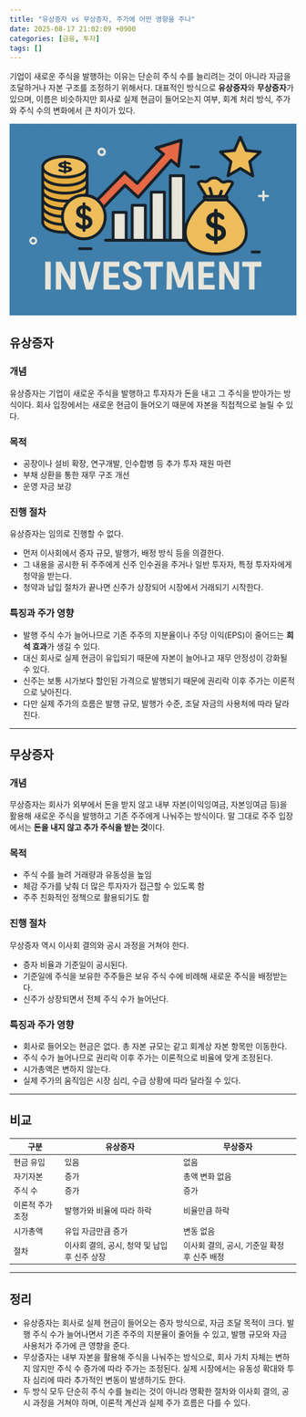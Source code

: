 ```yaml
---
title: "유상증자 vs 무상증자, 주가에 어떤 영향을 주나"
date: 2025-08-17 21:02:09 +0900
categories: [금융, 투자]
tags: []
---
```


기업이 새로운 주식을 발행하는 이유는 단순히 주식 수를 늘리려는 것이 아니라 자금을 조달하거나 자본 구조를 조정하기 위해서다. 대표적인 방식으로 **유상증자**와 **무상증자**가 있으며, 이름은 비슷하지만 회사로 실제 현금이 들어오는지 여부, 회계 처리 방식, 주가와 주식 수의 변화에서 큰 차이가 있다.

![투자](assets/img/normal/investment.png)

## 유상증자

### 개념
유상증자는 기업이 새로운 주식을 발행하고 투자자가 돈을 내고 그 주식을 받아가는 방식이다. 회사 입장에서는 새로운 현금이 들어오기 때문에 자본을 직접적으로 늘릴 수 있다.

### 목적
- 공장이나 설비 확장, 연구개발, 인수합병 등 추가 투자 재원 마련  
- 부채 상환을 통한 재무 구조 개선  
- 운영 자금 보강  

### 진행 절차
유상증자는 임의로 진행할 수 없다.  
- 먼저 이사회에서 증자 규모, 발행가, 배정 방식 등을 의결한다.  
- 그 내용을 공시한 뒤 주주에게 신주 인수권을 주거나 일반 투자자, 특정 투자자에게 청약을 받는다.  
- 청약과 납입 절차가 끝나면 신주가 상장되어 시장에서 거래되기 시작한다.  

### 특징과 주가 영향
- 발행 주식 수가 늘어나므로 기존 주주의 지분율이나 주당 이익(EPS)이 줄어드는 **희석 효과**가 생길 수 있다.  
- 대신 회사로 실제 현금이 유입되기 때문에 자본이 늘어나고 재무 안정성이 강화될 수 있다.  
- 신주는 보통 시가보다 할인된 가격으로 발행되기 때문에 권리락 이후 주가는 이론적으로 낮아진다.  
- 다만 실제 주가의 흐름은 발행 규모, 발행가 수준, 조달 자금의 사용처에 따라 달라진다.

---

## 무상증자

### 개념
무상증자는 회사가 외부에서 돈을 받지 않고 내부 자본(이익잉여금, 자본잉여금 등)을 활용해 새로운 주식을 발행하고 기존 주주에게 나눠주는 방식이다. 말 그대로 주주 입장에서는 **돈을 내지 않고 추가 주식을 받는 것**이다.

### 목적
- 주식 수를 늘려 거래량과 유동성을 높임  
- 체감 주가를 낮춰 더 많은 투자자가 접근할 수 있도록 함  
- 주주 친화적인 정책으로 활용되기도 함  

### 진행 절차
무상증자 역시 이사회 결의와 공시 과정을 거쳐야 한다.  
- 증자 비율과 기준일이 공시된다.  
- 기준일에 주식을 보유한 주주들은 보유 주식 수에 비례해 새로운 주식을 배정받는다.  
- 신주가 상장되면서 전체 주식 수가 늘어난다.  

### 특징과 주가 영향
- 회사로 들어오는 현금은 없다. 총 자본 규모는 같고 회계상 자본 항목만 이동한다.  
- 주식 수가 늘어나므로 권리락 이후 주가는 이론적으로 비율에 맞게 조정된다.  
- 시가총액은 변하지 않는다.  
- 실제 주가의 움직임은 시장 심리, 수급 상황에 따라 달라질 수 있다.

---

## 비교

| 구분 | 유상증자 | 무상증자 |
|------|----------|----------|
| 현금 유입 | 있음 | 없음 |
| 자기자본 | 증가 | 총액 변화 없음 |
| 주식 수 | 증가 | 증가 |
| 이론적 주가 조정 | 발행가와 비율에 따라 하락 | 비율만큼 하락 |
| 시가총액 | 유입 자금만큼 증가 | 변동 없음 |
| 절차 | 이사회 결의, 공시, 청약 및 납입 후 신주 상장 | 이사회 결의, 공시, 기준일 확정 후 신주 배정 |

---

## 정리

- 유상증자는 회사로 실제 현금이 들어오는 증자 방식으로, 자금 조달 목적이 크다. 발행 주식 수가 늘어나면서 기존 주주의 지분율이 줄어들 수 있고, 발행 규모와 자금 사용처가 주가에 큰 영향을 준다.  
- 무상증자는 내부 자본을 활용해 주식을 나눠주는 방식으로, 회사 가치 자체는 변하지 않지만 주식 수 증가에 따라 주가는 조정된다. 실제 시장에서는 유동성 확대와 투자 심리에 따라 추가적인 변동이 발생하기도 한다.  
- 두 방식 모두 단순히 주식 수를 늘리는 것이 아니라 명확한 절차와 이사회 결의, 공시 과정을 거쳐야 하며, 이론적 계산과 실제 주가 흐름은 다를 수 있다.
